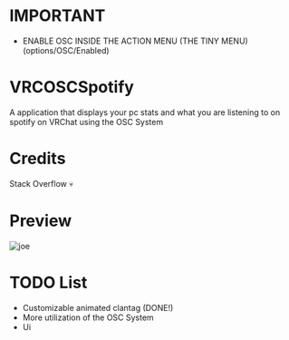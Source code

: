 # IMPORTANT
 - ENABLE OSC INSIDE THE ACTION MENU (THE TINY MENU) (options/OSC/Enabled)
# VRCOSCSpotify
A application that displays your pc stats and what you are listening to on spotify on VRChat using the OSC System

# Credits
Stack Overflow 💀
# Preview
![joe](https://i.imgur.com/9MZ1R15.jpg)
# TODO List
- Customizable animated clantag (DONE!)
- More utilization of the OSC System
- Ui 
